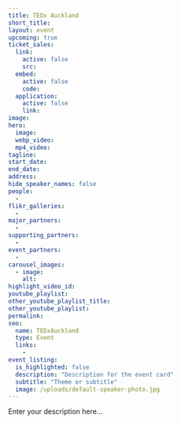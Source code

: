 ```yaml
---
title: TEDx Auckland
short_title:
layout: event
upcoming: true
ticket_sales:
  link:
    active: false
    src:
  embed:
    active: false
    code:
  application:
    active: false
    link:
image:
hero:
  image:
  webp_video:
  mp4_video:
tagline:
start_date:
end_date:
address:
hide_speaker_names: false
people:
  -
flikr_galleries:
  -
major_partners:
  -
supporting_partners:
  -
event_partners:
  -
carousel_images:
  - image:
    alt:
highlight_video_id:
youtube_playlist:
other_youtube_playlist_title:
other_youtube_playlist:
permalink:
seo:
  name: TEDxAuckland
  type: Event
  links:
    -
event_listing:
  is_highlighted: false
  description: "Description for the event card"
  subtitle: "Theme or subtitle"
  image: /uploads/default-speaker-photo.jpg
---
```


Enter your description here...
